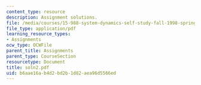 ```yaml
---
content_type: resource
description: Assignment solutions.
file: /media/courses/15-988-system-dynamics-self-study-fall-1998-spring-1999/b6aae16ab4d2bd2b1d82aea96d5566ed_soln2.pdf
file_type: application/pdf
learning_resource_types:
- Assignments
ocw_type: OCWFile
parent_title: Assignments
parent_type: CourseSection
resourcetype: Document
title: soln2.pdf
uid: b6aae16a-b4d2-bd2b-1d82-aea96d5566ed
---
```

